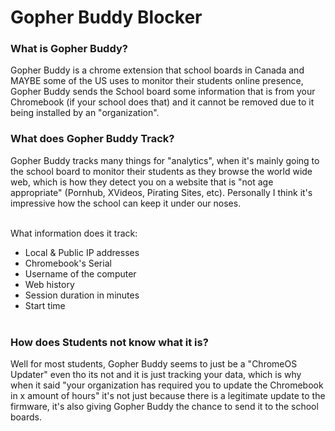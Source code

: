 # Gopher Buddy Blocker

### What is Gopher Buddy?
Gopher Buddy is a chrome extension that school boards in Canada and MAYBE some of the US uses to monitor their students online presence, Gopher Buddy sends the School board some information that is from your Chromebook (if your school does that) and it cannot be removed due to it being installed by an "organization".

### What does Gopher Buddy Track?
Gopher Buddy tracks many things for "analytics", when it's mainly going to the school board to monitor their students as they browse the world wide web, which is how they detect you on a website that is "not age appropriate" (Pornhub, XVideos, Pirating Sites, etc). Personally I think it's impressive how the school can keep it under our noses.<br><br>

What information does it track:<br>
- Local & Public IP addresses<br>
- Chromebook's Serial<br>
- Username of the computer<br>
- Web history<br>
- Session duration in minutes<br>
- Start time<br><br>

### How does Students not know what it is?
Well for most students, Gopher Buddy seems to just be a "ChromeOS Updater" even tho its not and it is just tracking your data, which is why when it said "your organization has required you to update the Chromebook in x amount of hours" it's not just because there is a legitimate update to the firmware, it's also giving Gopher Buddy the chance to send it to the school boards.
